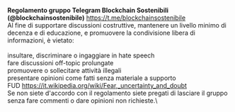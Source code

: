 **Regolamento gruppo Telegram Blockchain Sostenibili (@blockchainsostenibile)** https://t.me/blockchainsostenibile
<br/>
Al fine di supportare discussioni costruttive, mantenere un livello minimo di decenza e di educazione, e promuovere la condivisione libera di informazioni, è vietato:\
<br/>
insultare, discriminare o ingaggiare in hate speech\
fare discussioni off-topic prolungate\
promuovere o sollecitare attività illegali\
presentare opinioni come fatti senza materiale a supporto\
FUD https://it.wikipedia.org/wiki/Fear,_uncertainty_and_doubt <br/>
Se non siete d'accordo con il regolamento siete pregati di lasciare il gruppo senza fare commenti o dare opinioni non richieste.\
